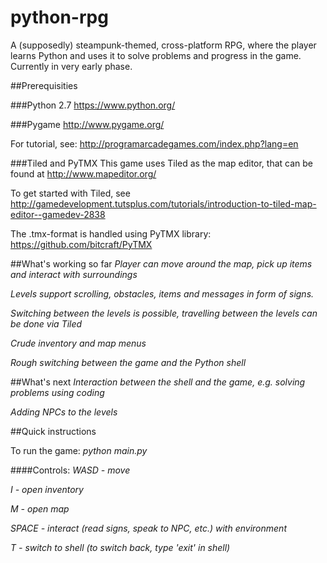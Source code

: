 python-rpg
==========

A (supposedly) steampunk-themed, cross-platform RPG, where the player learns Python and uses it to solve problems and  progress in the game. Currently in very early phase.

##Prerequisities

###Python 2.7
https://www.python.org/

###Pygame
http://www.pygame.org/

For tutorial, see: http://programarcadegames.com/index.php?lang=en

###Tiled and PyTMX
This game uses Tiled as the map editor, that can be found at http://www.mapeditor.org/

To get started with Tiled, see http://gamedevelopment.tutsplus.com/tutorials/introduction-to-tiled-map-editor--gamedev-2838

The .tmx-format is handled using PyTMX library: https://github.com/bitcraft/PyTMX

##What's working so far
*Player can move around the map, pick up items and interact with surroundings*

*Levels support scrolling, obstacles, items and messages in form of signs.* 

*Switching between the levels is possible, travelling between the levels can be done via Tiled*

*Crude inventory and map menus*

*Rough switching between the game and the Python shell*

##What's next
*Interaction between the shell and the game, e.g. solving problems using coding*

*Adding NPCs to the levels*

##Quick instructions

To run the game:
  *python main.py*

####Controls:
  *WASD - move*
  
  *I - open inventory*

  *M - open map*
  
  *SPACE - interact (read signs, speak to NPC, etc.) with environment*
  
  *T - switch to shell (to switch back, type 'exit' in shell)*
  

